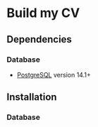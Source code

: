 # Build my CV

## Dependencies

### Database

- [PostgreSQL](https://www.postgresql.org/) version 14.1+

## Installation

### Database